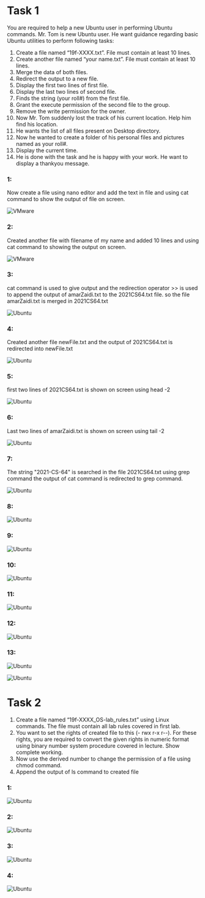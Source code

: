 # Task 1

You are required to help a new Ubuntu user in performing Ubuntu commands. Mr. Tom is new Ubuntu user. He want guidance regarding basic Ubuntu utilities to perform following tasks:

1. Create a file named “19f-XXXX.txt”. File must contain at least 10 lines. 
2. Create another file named “your name.txt”. File must contain at least 10 lines. 
3.  Merge the data of both files. 
4. Redirect the output to a new file.
5. Display the first two lines of first file.
6. Display the last two lines of second file. 
7. Finds the string (your roll#) from the first file.
8.  Grant the execute permission of the second file to the group.
9.  Remove the write permission for the owner. 
10.  Now Mr. Tom suddenly lost the track of his current location. Help him find his location. 
11.  He wants the list of all files present on Desktop directory.
12. Now he wanted to create a folder of his personal files and pictures named as your roll#.
13. Display the current time.
14. He is done with the task and he is happy with your work. He want to display a thankyou message. 



### 1:

Now create a file using nano editor and add the text in file and using cat command to show the output of file on screen.

![VMware](img\1.png)

### 2:

Created another file with filename of my name and added 10 lines and using cat command to showing the output on screen.

![VMware](img\2.png)



### 3:

cat command is used to give output  and the redirection operator >> is used to append the output of amarZaidi.txt to the 2021CS64.txt file. so the file amarZaidi.txt is merged in 2021CS64.txt

![Ubuntu](img\mergeFile.png)



### 4:

Created another file newFile.txt and the output of 2021CS64.txt is redirected into newFile.txt

![Ubuntu](img\redirectNewFile.png)



### 5:

first two lines of 2021CS64.txt is shown on screen using head -2  

![Ubuntu](img\headlines.png)



### 6:

Last two lines of amarZaidi.txt is shown on screen using tail -2

![Ubuntu](img\taillines.png)



### 7:

The string "2021-CS-64" is searched in the file 2021CS64.txt using grep command the output of cat command is redirected to grep command.

![Ubuntu](img\rollNo.png)



### 8:

![Ubuntu](img\executionGroup.png)



### 9:

![Ubuntu](img\removeOwner.png)



### 10:

![Ubuntu](img\pwd.png)



### 11:

![Ubuntu](img\listDesk.png)



### 12:

![Ubuntu](img\personal.png)



### 13:

![Ubuntu](img\time.png)



![Ubuntu](img\thankyou.png)





# Task 2

1. Create a file named “19f-XXXX_OS-lab_rules.txt” using Linux commands. The file must contain all lab rules covered in first lab.
2. You want to set the rights of created file to this (- rwx r-x r--). For these rights, you are required to convert the given rights in numeric format using binary number system procedure covered in lecture. Show complete working.
3.  Now use the derived number to change the permission of a file using chmod command. 
4.  Append the output of ls command to created file



### 1:

![Ubuntu](img\rules.png)



### 2:

![Ubuntu](img\binary.png)



### 3:

![Ubuntu](img\perm.png)



### 4:

![Ubuntu](img\append.png)

